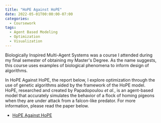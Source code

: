 ```yaml
---
title: "HoPE Against HoPE"
date: 2022-05-01T00:00:00-07:00
categories:
  - Coursework
tags:
  - Agent Based Modeling
  - Optimization
  - Visualization
---
```


Biologically Inspired Multi-Agent Systems was a course I attended during my final semester of obtaining my Master's Degree. As the name suggests, this course uses examples of biological phenomena to inform design of algorithms.

In HoPE Against HoPE, the report below, I explore optimization through the use of genetic algorithms aided by the framework of the HoPE model. HoPE, researched and created by Papadopoulou *et al.*, is an agent-based model that accurately simulates the behavior of a flock of homing pigeons when they are under attack from a falcon-like predator. For more information, please read the paper below. 
- <a href="https://jacob-haimes.github.io/PDFs/JacobHaimes_HoPE-Against-HoPE.pdf" target="_blank" rel="noreferrer noopener">HoPE Against HoPE</a>
